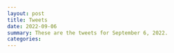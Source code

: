 ```yaml
---
layout: post
title: Tweets
date: 2022-09-06
summary: These are the tweets for September 6, 2022.
categories:
---
```


